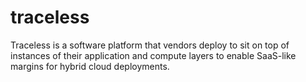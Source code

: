 # traceless
Traceless is a software platform that vendors deploy to sit on top of instances of their application and compute layers to enable SaaS-like margins for hybrid cloud deployments.
